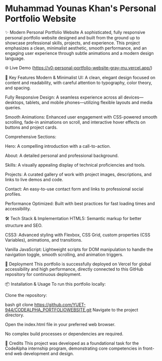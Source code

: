 # Muhammad Younas Khan's Personal Portfolio Website

✨ Modern Personal Portfolio Website
A sophisticated, fully responsive personal portfolio website designed and built from the ground up to showcase professional skills, projects, and experience. This project emphasizes a clean, minimalist aesthetic, smooth performance, and an engaging user experience through subtle animations and a modern design language.

🌐 Live Demo
(https://v0-personal-portfolio-website-gray-mu.vercel.app/)

🎯 Key Features
Modern & Minimalist UI: A clean, elegant design focused on content and readability, with careful attention to typography, color theory, and spacing.

Fully Responsive Design: A seamless experience across all devices—desktops, tablets, and mobile phones—utilizing flexible layouts and media queries.

Smooth Animations: Enhanced user engagement with CSS-powered smooth scrolling, fade-in animations on scroll, and interactive hover effects on buttons and project cards.

Comprehensive Sections:

Hero: A compelling introduction with a call-to-action.

About: A detailed personal and professional background.

Skills: A visually appealing display of technical proficiencies and tools.

Projects: A curated gallery of work with project images, descriptions, and links to live demos and code.

Contact: An easy-to-use contact form and links to professional social profiles.

Performance Optimized: Built with best practices for fast loading times and accessibility.

🛠️ Tech Stack & Implementation
HTML5: Semantic markup for better structure and SEO.

CSS3: Advanced styling with Flexbox, CSS Grid, custom properties (CSS Variables), animations, and transitions.

Vanilla JavaScript: Lightweight scripts for DOM manipulation to handle the navigation toggle, smooth scrolling, and animation triggers.

🚀 Deployment
This portfolio is successfully deployed on Vercel for global accessibility and high performance, directly connected to this GitHub repository for continuous deployment.

📦 Installation & Usage
To run this portfolio locally:

Clone the repository:

bash
git clone https://github.com/YUET-944/CODEALPHA_PORTFOLIOWEBSITE.git
Navigate to the project directory.

Open the index.html file in your preferred web browser.

No complex build processes or dependencies are required.

📝 Credits
This project was developed as a foundational task for the CodeAlpha internship program, demonstrating core competencies in front-end web development and design.

